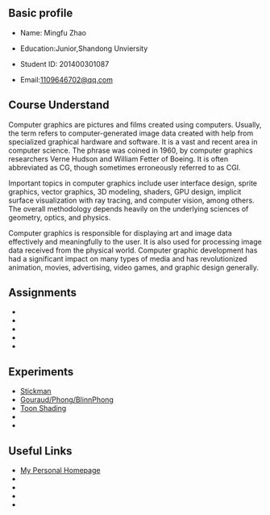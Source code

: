 
## Basic profile
* Name: Mingfu Zhao
 
* Education:Junior,Shandong Unviersity
 
* Student ID: 201400301087
 
* Email:1109646702@qq.com
 
## Course Understand
 Computer graphics are pictures and films created using computers. Usually, the term refers to computer-generated image data created with help from specialized graphical hardware and software. It is a vast and recent area in computer science. The phrase was coined in 1960, by computer graphics researchers Verne Hudson and William Fetter of Boeing. It is often abbreviated as CG, though sometimes erroneously referred to as CGI.

 Important topics in computer graphics include user interface design, sprite graphics, vector graphics, 3D modeling, shaders, GPU design, implicit surface visualization with ray tracing, and computer vision, among others. The overall methodology depends heavily on the underlying sciences of geometry, optics, and physics.

 Computer graphics is responsible for displaying art and image data effectively and meaningfully to the user. It is also used for processing image data received from the physical world. Computer graphic development has had a significant impact on many types of media and has revolutionized animation, movies, advertising, video games, and graphic design generally.


## Assignments
* 
* 
* 
* 
* 


## Experiments
* [Stickman](https://github.com/Chicharito999/Stickman) 
* [Gouraud/Phong/BlinnPhong](https://github.com/Chicharito999/Ray-Tracing) 
* [Toon Shading](https://github.com/Chicharito999/ToonShading) 
* 
* 


## Useful Links
* [My Personal Homepage](https://chicharito999.github.io/) 
* 
* 
* 
* 
